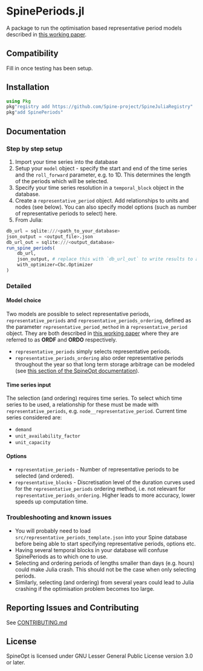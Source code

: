 # SpinePeriods.jl

A package to run the optimisation based representative period models described in [this working paper](https://www.mech.kuleuven.be/en/tme/research/energy-systems-integration-modeling/pdf-publications/wp-esim2021-1).

## Compatibility

Fill in once testing has been setup.

## Installation

```julia
using Pkg
pkg"registry add https://github.com/Spine-project/SpineJuliaRegistry"
pkg"add SpinePeriods"
```

## Documentation

### Step by step setup

1. Import your time series into the database
2. Setup your `model` object - specify the start and end of the time series and the `roll_forward` parameter, e.g. to 1D. This determines the length of the periods which will be selected.
3. Specify your time series resolution in a `temporal_block` object in the database.
4. Create a `representative_period` object. Add relationships to units and nodes (see below). You can also specify model options (such as number of representative periods to select) here.
5. From Julia:
```julia
db_url = sqlite:///<path_to_your_database>
json_output = <output_file>.json 
db_url_out = sqlite:///<output_database>
run_spine_periods(
    db_url,
    json_output, # replace this with `db_url_out` to write results to a database
    with_optimizer=Cbc.Optimizer
)
```

### Detailed

#### Model choice

Two models are possible to select representative periods, `representative_periods` and `representative_periods_ordering`, defined as the parameter `representative_period_method` in a `representative_period` object. They are both described in [this working paper](https://www.mech.kuleuven.be/en/tme/research/energy-systems-integration-modeling/pdf-publications/wp-esim2021-1) where they are referred to as **ORDF** and **ORDO** respectively.
* `representative_periods` simply selects representative periods.
* `representative_periods_ordering` also order representative periods throughout the year so that long term storage arbitrage can be modeled (see [this section of the SpineOpt documentation](https://spine-project.github.io/SpineOpt.jl/latest/advanced_concepts/representative_days_w_seasonal_storage/)).

#### Time series input

The selection (and ordering) requires time series. To select which time series to be used, a relationship for these must be made with `representative_periods`, e.g. `node__representative_period`. Current time series considered are:
* `demand`
* `unit_availability_factor` 
* `unit_capacity`

#### Options
- `representative_periods` - Number of representative periods to be selected (and ordered).
- `representative_blocks` - Discretisation level of the duration curves used for the `representative_periods` ordering method, i.e. not relevant for `representative_periods_ordering`. Higher leads to more accuracy, lower speeds up computation time.

### Troubleshooting and known issues
* You will probably need to load `src/representative_periods_template.json` into your Spine database before being able to start specifying representative periods, options etc.
* Having several temporal blocks in your database will confuse SpinePeriods as to which one to use.
* Selecting and ordering periods of lengths smaller than days (e.g. hours) could make Julia crash. This should not be the case when only selecting periods.
* Similarly, selecting (and ordering) from several years could lead to Julia crashing if the optimisation problem becomes too large.


## Reporting Issues and Contributing

See [CONTRIBUTING.md](CONTRIBUTING.md)

## License

SpineOpt is licensed under GNU Lesser General Public License version 3.0 or later.